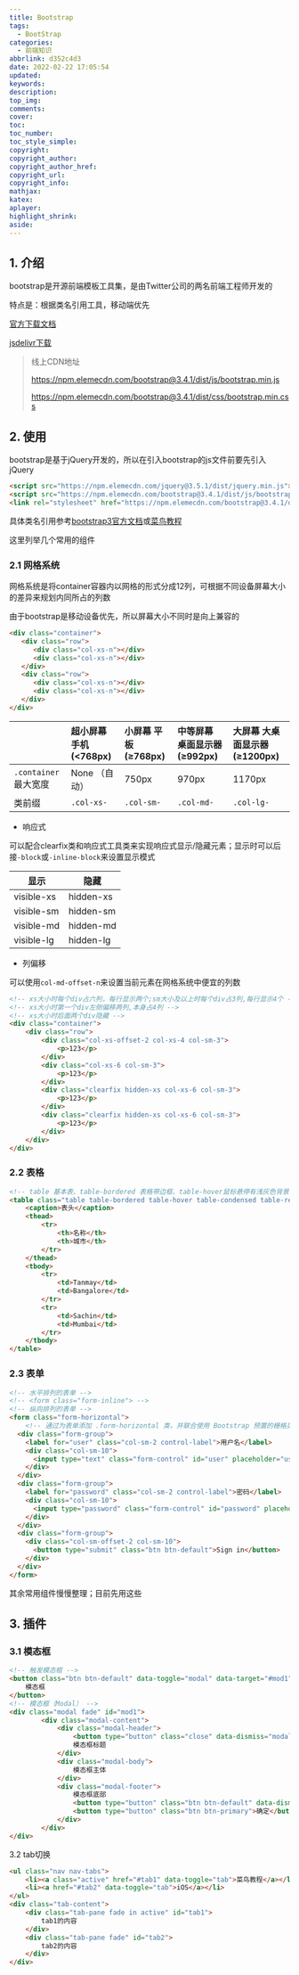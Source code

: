 ```yaml
---
title: Bootstrap
tags:
  - BootStrap
categories:
  - 前端知识
abbrlink: d352c4d3
date: 2022-02-22 17:05:54
updated:
keywords:
description:
top_img:
comments:
cover:
toc:
toc_number:
toc_style_simple:
copyright:
copyright_author:
copyright_author_href:
copyright_url:
copyright_info:
mathjax:
katex:
aplayer:
highlight_shrink:
aside:
---
```

## 1. 介绍

bootstrap是开源前端模板工具集，是由Twitter公司的两名前端工程师开发的

特点是：根据类名引用工具，移动端优先

[官方下载文档](https://github.com/twbs/bootstrap/releases/download/v3.4.1/bootstrap-3.4.1-dist.zip)

[jsdelivr下载](https://www.jsdelivr.com/package/npm/bootstrap?version=3.4.1&path=dist)

> 线上CDN地址
>
> https://npm.elemecdn.com/bootstrap@3.4.1/dist/js/bootstrap.min.js
>
> https://npm.elemecdn.com/bootstrap@3.4.1/dist/css/bootstrap.min.css

##  2. 使用

bootstrap是基于jQuery开发的，所以在引入bootstrap的js文件前要先引入jQuery

```html
<script src="https://npm.elemecdn.com/jquery@3.5.1/dist/jquery.min.js"></script>
<script src="https://npm.elemecdn.com/bootstrap@3.4.1/dist/js/bootstrap.min.js"></script>
<link rel="stylesheet" href="https://npm.elemecdn.com/bootstrap@3.4.1/dist/css/bootstrap.min.css">
```

具体类名引用参考[bootstrap3官方文档](https://v3.bootcss.com/css/)或[菜鸟教程](https://www.runoob.com/bootstrap/bootstrap-grid-system.html)

这里列举几个常用的组件

### 2.1 网格系统

网格系统是将container容器内以网格的形式分成12列，可根据不同设备屏幕大小的差异来规划内同所占的列数

由于bootstrap是移动设备优先，所以屏幕大小不同时是向上兼容的

```html
<div class="container">
   <div class="row">
      <div class="col-xs-n"></div>
      <div class="col-xs-n"></div>      
   </div>
   <div class="row">
      <div class="col-xs-n"></div>
      <div class="col-xs-n"></div> 
   </div>
</div>
```

|                       | 超小屏幕 手机 (<768px) | 小屏幕 平板 (≥768px) | 中等屏幕 桌面显示器 (≥992px) | 大屏幕 大桌面显示器 (≥1200px) |
| :-------------------- | :--------------------- | :------------------- | :--------------------------- | :---------------------------- |
| `.container` 最大宽度 | None （自动）          | 750px                | 970px                        | 1170px                        |
| 类前缀                | `.col-xs-`             | `.col-sm-`           | `.col-md-`                   | `.col-lg-`                    |

- 响应式

可以配合clearfix类和响应式工具类来实现响应式显示/隐藏元素；显示时可以后接`-block`或`-inline-block`来设置显示模式

| 显示       | 隐藏      |
| ---------- | --------- |
| visible-xs | hidden-xs |
| visible-sm | hidden-sm |
| visible-md | hidden-md |
| visible-lg | hidden-lg |

- 列偏移

可以使用`col-md-offset-n`来设置当前元素在网格系统中便宜的列数

```html
<!-- xs大小时每个div占六列，每行显示两个;sm大小及以上时每个div占3列,每行显示4个 -->
<!-- xs大小时第一个div左侧偏移两列,本身占4列 -->
<!-- xs大小时后面两个div隐藏 -->
<div class="container">
    <div class="row">
        <div class="col-xs-offset-2 col-xs-4 col-sm-3">
            <p>123</p>
        </div>
        <div class="col-xs-6 col-sm-3">
            <p>123</p>
        </div>
        <div class="clearfix hidden-xs col-xs-6 col-sm-3">
            <p>123</p>
        </div>
        <div class="clearfix hidden-xs col-xs-6 col-sm-3">
            <p>123</p>
        </div>
    </div>
</div>
```

### 2.2 表格

```html
<!-- table 基本表、table-bordered 表格带边框、table-hover鼠标悬停有浅灰色背景、table-condensed 表格更紧凑、table-responsive 响应式表格 -->
<table class="table table-bordered table-hover table-condensed table-responsive">
    <caption>表头</caption>
    <thead>
        <tr>
            <th>名称</th>
            <th>城市</th>
        </tr>
    </thead>
    <tbody>
        <tr>
            <td>Tanmay</td>
            <td>Bangalore</td>
        </tr>
        <tr>
            <td>Sachin</td>
            <td>Mumbai</td>
        </tr>
    </tbody>
</table>
```

### 2.3 表单

```html
<!-- 水平排列的表单 -->
<!-- <form class="form-inline"> -->
<!-- 纵向排列的表单 -->
<form class="form-horizontal">
    <!-- 通过为表单添加 .form-horizontal 类，并联合使用 Bootstrap 预置的栅格类，可以将 label 标签和控件组水平并排布局。这样做将改变 .form-group 的行为，使其表现为栅格系统中的行（row），因此就无需再额外添加 .row 了 -->
  <div class="form-group">
    <label for="user" class="col-sm-2 control-label">用户名</label>
    <div class="col-sm-10">
      <input type="text" class="form-control" id="user" placeholder="username">
    </div>
  </div>
  <div class="form-group">
    <label for="password" class="col-sm-2 control-label">密码</label>
    <div class="col-sm-10">
      <input type="password" class="form-control" id="password" placeholder="Password">
    </div>
  </div>
  <div class="form-group">
    <div class="col-sm-offset-2 col-sm-10">
      <button type="submit" class="btn btn-default">Sign in</button>
    </div>
  </div>
</form>
```

其余常用组件慢慢整理；目前先用这些

## 3. 插件

### 3.1 模态框

```html
<!-- 触发模态框 -->
<button class="btn btn-default" data-toggle="modal" data-target="#mod1">
	模态框
</button>
<!-- 模态框（Modal） -->
<div class="modal fade" id="mod1">
		<div class="modal-content">
			<div class="modal-header">
				<button type="button" class="close" data-dismiss="modal">&times;</button>
				模态框标题
			</div>
			<div class="modal-body">
				模态框主体
			</div>
			<div class="modal-footer">
				模态框底部
				<button type="button" class="btn btn-default" data-dismiss="modal">关闭</button>
				<button type="button" class="btn btn-primary">确定</button>
			</div>
		</div>
</div>
```

3.2 tab切换

```html
<ul class="nav nav-tabs">
	<li><a class="active" href="#tab1" data-toggle="tab">菜鸟教程</a></li>
	<li><a href="#tab2" data-toggle="tab">iOS</a></li>
</ul>
<div class="tab-content">
	<div class="tab-pane fade in active" id="tab1">
		tab1的内容
	</div>
	<div class="tab-pane fade" id="tab2">
		tab2的内容
	</div>
</div>
```

